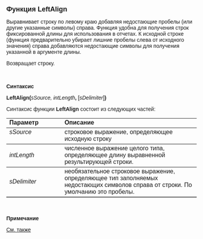 <html>
<head>
<title>LeftAlign</title>
</head>

<body>

<p><strong><font size="4" face="Arial">Функция LeftAlign</font></strong></p>

<p><font face="Arial">Выравнивает строку по левому краю добавляя 
недостающие пробелы (или другие указанные символы) справа. Функция удобна для 
получения строк фиксированной длины для использования в отчетах. К исходной 
строке (функция предварительно убирает лишние пробелы слева от исходного 
значения) справа добавляются недостающие символы для получения указанной в 
аргументе длины.</font></p>

<p><font face="Arial">Возвращает строку.</font></p>

<p>&nbsp;</p>

<p><font face="Arial"><b>Синтаксис</b></font></p>

<p><font face="Arial"><strong>LeftAlign(</strong><em>sSource, 
intLength</em><strong>,
</strong>[<em>sDelimiter</em>]<strong>)</strong></font></p>

<p><font face="Arial">Синтаксис функции <strong>LeftAlign</strong>
состоит из следующих частей:</font></p>

<table border="1" cellPadding="5" cols="2" frame="below" rules="rows">
<TBODY>
  <tr vAlign="top">
    <td class="label" width="29%"><font face="Arial"><b>Параметр</b></font></td>
    <td class="label" width="71%"><font face="Arial"><strong>Описание</strong></font></td>
  </tr>
  <tr vAlign="top">
    <td width="29%"><font face="Arial"><em>sSource</em></font></td>
    <td width="71%"><font face="Arial">строковое выражение, 
	определяющее исходную строку</font></td>
  </tr>
  <tr>
    <td width="29%"><font face="Arial"><em>intLength</em></font></td>
    <td width="71%"><font face="Arial">численное выражение целого 
	типа, определяющее длину выравненной результирующей строки.</font></td>
  </tr>
  <tr>
    <td width="29%"><font face="Arial"><em>sDelimiter</em></font></td>
    <td width="71%"><font face="Arial">необязательное строковое 
	выражение, определяющее тип заполняемых недостающих символов справа от 
	строки. По умолчанию это пробелы.</font></td>
  </tr>
</table>

<p class="label">&nbsp;</p>

<p class="label"><font face="Arial"><b>Примечание</b></font></p>

<p class="label"><a href="RightAlign.html"><font face="Arial">См. также</font></a></p>
</body>
</html>
